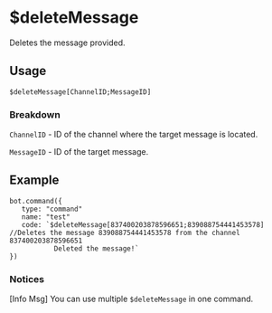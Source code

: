 # $deleteMessage
Deletes the message provided.

## Usage
```$deleteMessage[ChannelID;MessageID]```

### Breakdown
`ChannelID` - ID of the channel where the target message is located.

`MessageID` - ID of the target message.

## Example
```
bot.command({
   type: "command"
   name: "test"
   code: `$deleteMessage[837400203878596651;839088754441453578] //Deletes the message 839088754441453578 from the channel 837400203878596651
           Deleted the message!`
})
```

### Notices
[Info Msg] You can use multiple `$deleteMessage` in one command.
